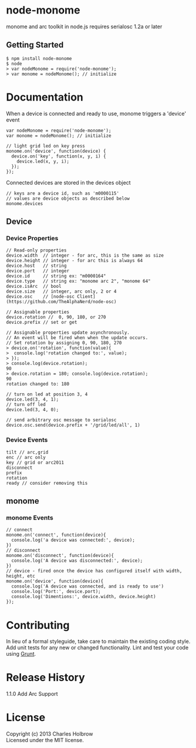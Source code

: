 # node-monome
monome and arc toolkit in node.js
requires serialosc 1.2a or later

## Getting Started
```
$ npm install node-monome
$ node
> var nodeMonome = require('node-monome');
> var monome = nodeMonome(); // initialize
```

# Documentation
When a device is connected and ready to use, monome triggers a 'device' event
```
var nodeMonome = require('node-monome');
var monome = nodeMonome(); // initialize

// light grid led on key press
monome.on('device', function(device) {
  device.on('key', function(x, y, i) {
    device.led(x, y, i);
  });
});
```

Connected devices are stored in the devices object
```
// keys are a device id, such as 'm0000115'
// values are device objects as described below
monome.devices
```

## Device
### Device Properties
```
// Read-only properties
device.width  // integer - for arc, this is the same as size
device.height // integer - for arc this is always 64
device.host   // string
device.port   // integer
device.id     // string ex: "m0000164"
device.type   // string ex: "monome arc 2", "monome 64"
device.isArc  // bool
device.size   // integer, arc only, 2 or 4
device.osc    // [node-osc Client](https://github.com/TheAlphaNerd/node-osc)

// Assignable properties
device.rotation //  0, 90, 180, or 270
device.prefix // set or get

// Assignable properties update asynchronously.
// An event will be fired when when the update occurs.
// Set rotation by assigning 0, 90, 180, 270
> device.on('rotation', function(value){
>  console.log('rotation changed to:', value);
> });
> console.log(device.rotation);
90
> device.rotation = 180; console.log(device.rotation);
90
rotation changed to: 180

// turn on led at position 3, 4
device.led(3, 4, 1);
// turn off led
device.led(3, 4, 0);

// send arbitrary osc message to serialosc
device.osc.send(device.prefix + '/grid/led/all', 1)
```

### Device Events
```
tilt // arc,grid
enc // arc only
key // grid or arc2011
disconnect
prefix
rotation
ready // consider removing this
```

## monome
### monome Events
```
// connect
monome.on('connect', function(device){
  console.log('a device was connected:', device);
})
// disconnect
monome.on('disconnect', function(device){
  console.log('A device was disconnected:', device);
})
// device - fired once the device has configured itself with width, height, etc
monome.on('device', function(device){
  console.log('A device was connected, and is ready to use')
  console.log('Port:', device.port);
  console.log('Dimentions:', device.width, device.height)
});
```

# Contributing
In lieu of a formal styleguide, take care to maintain the existing coding style. Add unit tests for any new or changed functionality. Lint and test your code using [Grunt](http://gruntjs.com/).

# Release History
1.1.0 Add Arc Support

# License
Copyright (c) 2013 Charles Holbrow  
Licensed under the MIT license.
